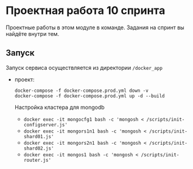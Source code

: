 # Проектная работа 10 спринта

Проектные работы в этом модуле в команде. Задания на спринт вы найдёте внутри тем.


## Запуск

Запуск сервиса осуществляется из директории `/docker_app`

- проект:

    ```docker
    docker-compose -f docker-compose.prod.yml down -v
    docker-compose -f docker-compose.prod.yml up -d --build
    ```
    Настройка кластера для mongodb
   - ```docker exec -it mongocfg1 bash -c 'mongosh < /scripts/init-configserver.js'```
   - ```docker exec -it mongors1n1 bash -c 'mongosh < /scripts/init-shard01.js'```
   - ```docker exec -it mongors2n1 bash -c 'mongosh < /scripts/init-shard02.js'```
   - ```docker exec -it mongos1 bash -c 'mongosh < /scripts/init-router.js'```